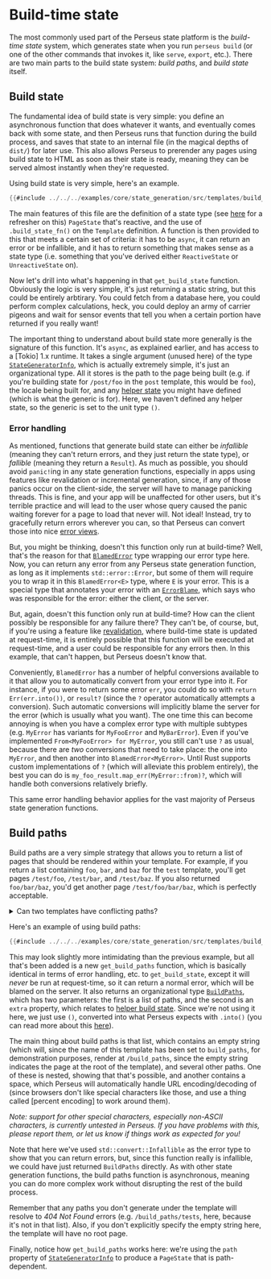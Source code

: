 # Build-time state

The most commonly used part of the Perseus state platform is the *build-time state* system, which generates state when you run `perseus build` (or one of the other commands that invokes it, like `serve`, `export`, etc.). There are two main parts to the build state system: *build paths*, and *build state* itself.

## Build state

The fundamental idea of build state is very simple: you define an asynchronous function that does whatever it wants, and eventually comes back with some state, and then Perseus runs that function during the build process, and saves that state to an internal file (in the magical depths of `dist/`) for later use. This also allows Perseus to prerender any pages using build state to HTML as soon as their state is ready, meaning they can be served almost instantly when they're requested.

Using build state is very simple, here's an example.

```rust
{{#include ../../../examples/core/state_generation/src/templates/build_state.rs}}
```

The main features of this file are the definition of a state type (see [here](:first-app/generating-pages) for a refresher on this) `PageState` that's reactive, and the use of `.build_state_fn()` on the `Template` definition. A function is then provided to this that meets a certain set of criteria: it has to be `async`, it can return an error or be infallible, and it has to return something that makes sense as a state type (i.e. something that you've derived either `ReactiveState` or `UnreactiveState` on).

Now let's drill into what's happening in that `get_build_state` function. Obviously the logic is very simple, it's just returning a static string, but this could be entirely arbtirary. You could fetch from a database here, you could perform complex calculations, heck, you could deploy an army of carrier pigeons and wait for sensor events that tell you when a certain portion have returned if you really want!

The important thing to understand about build state more generally is the signature of this function. It's `async`, as explained earlier, and has access to a [Tokio] 1.x runtime. It takes a single argument (unused here) of the type [`StateGeneratorInfo`](=prelude/struct.StateGeneratorInfo@perseus), which is actually extremely simple, it's just an organizational type. All it stores is the path to the page being built (e.g. if you're building state for `/post/foo` in the `post` template, this would be `foo`), the locale being built for, and any [helper state](:state/helper) you might have defined (which is what the generic is for). Here, we haven't defined any helper state, so the generic is set to the unit type `()`.

### Error handling

As mentioned, functions that generate build state can either be *infallible* (meaning they can't return errors, and they just return the state type), or *fallible* (meaning they return a `Result`). As much as possible, you should avoid `panic!`ing in any state generation functions, especially in apps using features like revalidation or incremental generation, since, if any of those panics occur on the client-side, the server will have to manage panicking threads. This is fine, and your app will be unaffected for other users, but it's terrible practice and will lead to the user whose query caused the panic waiting forever for a page to load that never will. Not ideal! Instead, try to gracefully return errors wherever you can, so that Perseus can convert those into nice [error views](:fundamentals/error-views).

But, you might be thinking, doesn't this function only run at build-time? Well, that's the reason for that [`BlamedError`](=prelude/struct.BlamedError@perseus) type wrapping our error type here. Now, you can return any error from any Perseus state generation function, as long as it implements `std::error::Error`, but some of them will require you to wrap it in this `BlamedError<E>` type, where `E` is your error. This is a special type that annotates your error with an [`ErrorBlame`](=prelude/enum.ErrorBlame@perseus), which says who was responsible for the error: either the client, or the server.

But, again, doesn't this function only run at build-time? How can the client possibly be responsible for any failure there? They can't be, of course, but, if you're using a feature like [revalidation](:state/revalidation), where build-time state is updated at request-time, it is entirely possible that this function will be executed at request-time, and a user could be responsible for any errors then. In this example, that can't happen, but Perseus doesn't know that.

Conveniently, `BlamedError` has a number of helpful conversions available to it that allow you to automatically convert from your error type into it. For instance, if you were to return some error `err`, you could do so with `return Err(err.into())`, or `result?` (since the `?` operator automatically attempts a conversion). Such automatic conversions will implicitly blame the server for the error (which is usually what you want). The one time this can become annoying is when you have a complex error type with multiple subtypes (e.g. `MyError` has variants for `MyFooError` and `MyBarError`). Even if you've implemented `From<MyFooError> for MyError`, you still can't use `?` as usual, because there are *two* conversions that need to take place: the one into `MyError`, and then another into `BlamedError<MyError>`. Until Rust supports custom implementations of `?` (which will alleviate this problem entirely), the best you can do is `my_foo_result.map_err(MyError::from)?`, which will handle both conversions relatively briefly.

This same error handling behavior applies for the vast majority of Perseus state generation functions.

## Build paths

Build paths are a very simple strategy that allows you to return a list of pages that should be rendered within your template. For example, if you return a list containing `foo`, `bar`, and `baz` for the `test` template, you'll get pages `/test/foo`, `/test/bar`, and `/test/baz`. If you also returned `foo/bar/baz`, you'd get another page `/test/foo/bar/baz`, which is perfectly acceptable.

<details>

<summary>Can two templates have conflicting paths?</summary>

No, because templates can only render paths within their own path. However, it's possible to have a situation where you have, say, one template called `foo` that renders a page `bar`, leading to `/foo/bar`, and another template actually named `foo/bar` (since templates can be at lower paths). This would be a problem, and only one page would be resolved (depending on the order of the build process, which is parallelized, this could be either). If the `foo` template is using incremental generation though, don't worry, since exact paths are always given priority over incremental ones. 99.9% of the time, you will not have to worry about routing conflicts like this.

</details>

Here's an example of using build paths:

```rust
{{#include ../../../examples/core/state_generation/src/templates/build_paths.rs}}
```

This may look slightly more intimidating than the previous example, but all that's been added is a new `get_build_paths` function, which is basically identical in terms of error handling, etc. to `get_build_state`, except it will *never* be run at request-time, so it can return a normal error, which will be blamed on the server. It also returns an organizational type [`BuildPaths`](=prelude/struct.BuildPaths@perseus), which has two parameters: the first is a list of paths, and the second is an `extra` property, which relates to [helper build state](:state/helper). Since we're not using it here, we just use `()`, converted into what Perseus expects with `.into()` (you can read more about this [here](:state/helper)).

The main thing about build paths is that list, which contains an empty string (which will, since the name of this template has been set to `build_paths`, for demonstration purposes, render at `/build_paths`, since the empty string indicates the page at the root of the template), and several other paths. One of these is nested, showing that that's possible, and another contains a space, which Perseus will automatically handle URL encoding/decoding of (since browsers don't like special characters like those, and use a thing called [percent encoding] to work around them).

*Note: support for other special characters, especially non-ASCII characters, is currently untested in Perseus. If you have problems with this, please report them, or let us know if things work as expected for you!*

Note that here we've used `std::convert::Infallible` as the error type to show that you can return errors, but, since this function really is infallible, we could have just returned `BuildPaths` directly. As with other state generation functions, the build paths function is asynchronous, meaning you can do more complex work without disrupting the rest of the build process.

Remember that any paths you don't generate under the template will resolve to *404 Not Found* errors (e.g. `/build_paths/tests`, here, because it's not in that list). Also, if you don't explicitly specify the empty string here, the template will have no root page.

Finally, notice how `get_build_paths` works here: we're using the `path` property of [`StateGeneratorInfo`](=prelude/struct.StateGeneratorInfo@perseus) to produce a `PageState` that is path-dependent. 
